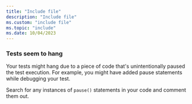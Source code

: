 ```yaml
---
title: "Include file"
description: "Include file"
ms.custom: "include file"
ms.topic: "include"
ms.date: 10/04/2023
---
```


### Tests seem to hang

Your tests might hang due to a piece of code that's unintentionally paused the test execution. For example, you might have added pause statements while debugging your test.

Search for any instances of `pause()` statements in your code and comment them out.
